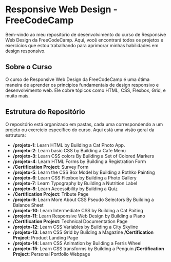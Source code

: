 # Responsive Web Design - FreeCodeCamp

Bem-vindo ao meu repositório de desenvolvimento do curso de Responsive Web Design da FreeCodeCamp. Aqui, você encontrará todos os projetos e exercícios que estou trabalhando para aprimorar minhas habilidades em design responsivo.

## Sobre o Curso

O curso de Responsive Web Design da FreeCodeCamp é uma ótima maneira de aprender os princípios fundamentais de design responsivo e desenvolvimento web. Ele cobre tópicos como HTML, CSS, Flexbox, Grid, e muito mais.

## Estrutura do Repositório

O repositório está organizado em pastas, cada uma correspondendo a um projeto ou exercício específico do curso. Aqui está uma visão geral da estrutura:

- **/projeto-1**: Learn HTML by Building a Cat Photo App.
- **/projeto-2**: Learn basic CSS by Building a Cafe Menu 
- **/projeto-3**: Learn CSS colors By Building a Set of Colored Markers
- **/projeto-4**: Learn HTML Forms by Building a Registration Form
- **/Certification Project**: Survey Form
- **/projeto-5**: Learn the CSS Box Model by Building a Rothko Painting
- **/projeto-6**: Learn CSS Flexbox by Building a Photo Gallery
- **/projeto-7**: Learn Typography by Building a Nutrition Label
- **/projeto-8**: Learn Accessibility by Building a Quiz
- **/Certification Project**: Tribute Page
- **/projeto-9**: Learn More About CSS Pseudo Selectors By Building a Balance Sheet
- **/projeto-10**: Learn Intermediate CSS by Building a Cat Paiting
- **/projeto-11**: Learn Responsive Web Design by Building a Piano
- **/Certification Project**: Technical Documentation Page
- **/projeto-12**: Learn CSS Variables by Building a City Skyline
- **/projeto-13**: Learn CSS Grid by Building a Magazine
 **/Certification Project**: Product Landing Page
- **/projeto-14**: Learn CSS Animation by Building a Ferris Wheel
- **/projeto-15**: Learn CSS transforms by Building a Penguin
 **/Certification Project**: Personal Portfolio Webpage

